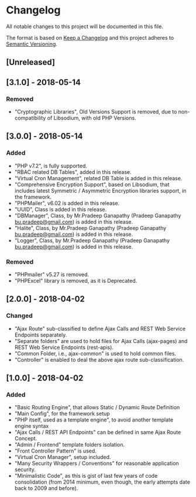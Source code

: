 # Changelog
All notable changes to this project will be documented in this file.

The format is based on [Keep a Changelog](http://keepachangelog.com/en/1.0.0/)
and this project adheres to [Semantic Versioning](http://semver.org/spec/v2.0.0.html).

## [Unreleased]

## [3.1.0] - 2018-05-14
### Removed
- "Cryptographic Libraries", Old Versions Support is removed, due to non-compatibility of Libsodium, with old PHP Versions.


## [3.0.0] - 2018-05-14
### Added
- "PHP v7.2", is fully supported.
- "RBAC related DB Tables", added in this release.
- "Virtual Cron Management", related DB Table is added in this release.
- "Comprehensive Encryption Support", based on Libsodium, that includes latest Symmetric / Asymmetric Encryption libraries support, in the framework.
- "PHPMailer", v6.02 is added in this release.
- "UUID", Class is added in this release.
- "DBManager", Class, by Mr.Pradeep Ganapathy (Pradeep Ganapathy <bu.pradeep@gmail.com>) is added in this release.
- "Halite", Class, by Mr.Pradeep Ganapathy (Pradeep Ganapathy <bu.pradeep@gmail.com>) is added in this release.
- "Logger", Class, by Mr.Pradeep Ganapathy (Pradeep Ganapathy <bu.pradeep@gmail.com>) is added in this release.


### Removed
- "PHPmailer"  v5.27 is removed.
- "PHPExcel" library is removed, as it is Deprecated.


## [2.0.0] - 2018-04-02
### Changed
- "Ajax Route" sub-classified to define Ajax Calls and REST Web Service Endpoints separately.
- "Separate folders" are used to hold files for Ajax Calls (ajax-pages) and REST Web Service Endpoints (rest-apis).
- "Common Folder, i.e., ajax-common" is used to hold common files.
- "Controller" is enabled to deal the above ajax route sub-classification.


## [1.0.0] - 2018-04-02
### Added
- "Basic Routing Engine", that allows Static / Dynamic Route Definition
- "Main Config", for the framework setup
- "PHP itself, used as a template engine", to avoid another template engine syntax
- "Ajax Calls / REST API Endpoints" can be defined in same Ajax Route Concept.
- "Admin / Frontend" template folders isolation.
- "Front Controller Pattern" is used.
- "Virtual Cron Manager", setup included.
- "Many Security Wrappers / Conventions" for reasonable application security.
- "Minimalistic Code", as this is gist of last few years of code consolidation (from 2014 minimum, even though, the early attempts date back to 2009 and before).